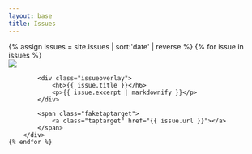 ```yaml
---
layout: base
title: Issues
---
```


<div id="issuelayout">
    {% assign issues = site.issues | sort:'date' | reverse %}
    {% for issue in issues %}
        <div class="issuecontainer">
            <img class="issuegridpicture" src="{{issue.image}}" />
           
            <div class="issueoverlay">
                <h6>{{ issue.title }}</h6>
                <p>{{ issue.excerpt | markdownify }}</p>
            </div>

            <span class="faketaptarget"> 
                <a class="taptarget" href="{{ issue.url }}"></a>
            </span>
        </div>
    {% endfor %}
</div>